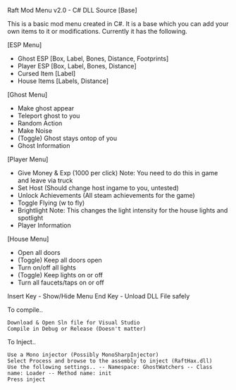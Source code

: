 Raft Mod Menu v2.0 - C# DLL Source [Base]

This is a basic mod menu created in C#. It is a base which you can add your own items to it or modifications. Currently it has the following.

[ESP Menu]
- Ghost ESP [Box, Label, Bones, Distance, Footprints]
- Player ESP [Box, Label, Bones, Distance]
- Cursed Item [Label]
- House Items [Labels, Distance]

[Ghost Menu]
- Make ghost appear
- Teleport ghost to you
- Random Action
- Make Noise
- (Toggle) Ghost stays ontop of you
- Ghost Information

[Player Menu]
- Give Money & Exp (1000 per click) 
Note: You need to do this in game and leave via truck
- Set Host (Should change host ingame to you, untested)
- Unlock Achievements (All steam achievements for the game)
- Toggle Flying (w to fly)
- Brightlight
Note: This changes the light intensity for the house lights and spotlight
- Player Information

[House Menu]
- Open all doors
- (Toggle) Keep all doors open
- Turn on/off all lights
- (Toggle) Keep lights on or off
- Turn all faucets/taps on or off

Insert Key - Show/Hide Menu 
End Key - Unload DLL File safely

To compile..

    Download & Open Sln file for Visual Studio
    Compile in Debug or Release (Doesn't matter)

To Inject..

    Use a Mono injector (Possibly MonoSharpInjector)
    Select Process and browse to the assembly to inject (RaftHax.dll)
    Use the following settings.. -- Namespace: GhostWatchers -- Class name: Loader -- Method name: init
    Press inject

